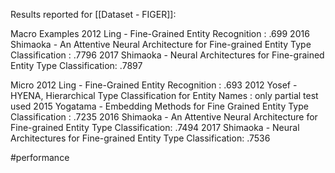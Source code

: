 Results reported for [[Dataset - FIGER]]:


Macro Examples
2012 Ling - Fine-Grained Entity Recognition : .699
2016 Shimaoka - An Attentive Neural Architecture for Fine-grained Entity Type Classification : .7796
2017 Shimaoka - Neural Architectures for Fine-grained Entity Type Classification: .7897


Micro
2012 Ling - Fine-Grained Entity Recognition : .693
2012 Yosef - HYENA, Hierarchical Type Classification for Entity Names : only partial test used
2015 Yogatama - Embedding Methods for Fine Grained Entity Type Classification : .7235 
2016 Shimaoka - An Attentive Neural Architecture for Fine-grained Entity Type Classification: .7494
2017 Shimaoka - Neural Architectures for Fine-grained Entity Type Classification: .7536


#performance